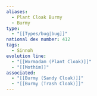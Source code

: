 ```yaml
---
aliases:
  - Plant Cloak Burmy
  - Burmy
type:
  - "[[Types/bug|bug]]"
national dex number: 412
tags:
  - Sinnoh
evolution line:
  - "[[Wormadam (Plant Cloak)]]"
  - "[[Mothim]]"
associated:
  - "[[Burmy (Sandy Cloak)]]"
  - "[[Burmy (Trash Cloak)]]"
---
```

